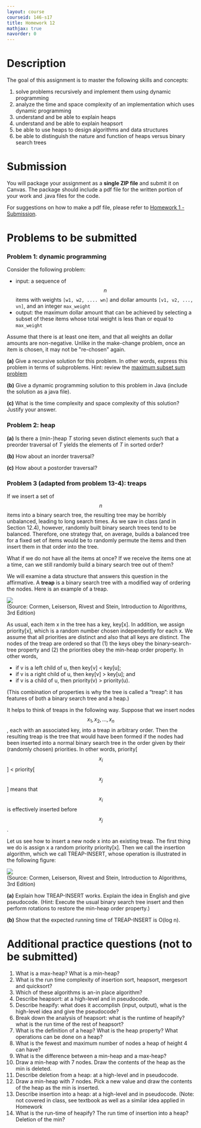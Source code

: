 ```yaml
---
layout: course
courseid: 146-s17
title: Homework 12
mathjax: true
navorder: 0
---
```


# Description

The goal of this assignment is to master the following skills and concepts:

1. solve problems recursively and implement them using dynamic programming
2. analyze the time and space complexity of an implementation which uses dynamic programming
1. understand and be able to explain heaps
2. understand and be able to explain heapsort
3. be able to use heaps to design algorithms and data structures
4. be able to distinguish the nature and function of heaps versus binary search trees

# Submission

You will package your assignment as a __single ZIP file__ and submit it on Canvas. The package should include a pdf file for the written portion of your work and .java files for the code.

For suggestions on how to make a pdf file, please refer to [Homework 1 - Submission](homework01.html#Submission).

# Problems to be submitted

### Problem 1: dynamic programming

Consider the following problem:

* input: a sequence of $$n$$ items with weights `[w1, w2, .... wn]` and dollar amounts `[v1, v2, ..., vn]`, and an integer `max_weight`
* output: the maximum dollar amount that can be achieved by selecting a subset of these items whose total weight is less than or equal to `max_weight`

Assume that there is at least one item, and that all weights an dollar amounts are non-negative. Unlike in the make-change problem, once an item is chosen, it may not be "re-chosen" again.

__(a)__ Give a recursive solution for this problem. In other words, express this problem in terms of subproblems. Hint: review the [maximum subset sum problem](//github.com/jnylam/SJSU-cs146-s17/blob/master/04_Backtracking/src/cc/jennylam/cs146/BacktrackingProblems.java)

__(b)__ Give a dynamic programming solution to this problem in Java (include the solution as a java file).

__(c)__ What is the time complexity and space complexity of this solution? Justify your answer.

### Problem 2: heap

__(a)__ Is there a (min-)heap $T$ storing seven distinct elements such that a preorder traversal of $T$ yields the elements of $T$ in sorted order?

__(b)__ How about an inorder traversal?

__(c)__ How about a postorder traversal?

### Problem 3 (adapted from problem 13-4): treaps

If we insert a set of $$n$$ items into a binary search tree, the resulting tree may be horribly unbalanced, leading to long search times. As we saw in class (and in Section 12.4), however, randomly built binary search trees tend to be balanced. Therefore, one strategy that, on average, builds a balanced tree for a fixed set of items would be to randomly permute the items and then insert them in that order into the tree.

What if we do not have all the items at once? If we receive the items one at a time, can we still randomly build a binary search tree out of them?

We will examine a data structure that answers this question in the affirmative. A __treap__ is a binary search tree with a modified way of ordering the nodes. Here is an example of a treap.

![](hw12-fig1.png)  
(Source: Cormen, Leiserson, Rivest and Stein, Introduction to Algorithms, 3rd Edition)

As usual, each item x in the tree has a key, key[x]. In addition, we assign priority[x], which is a random number chosen independently for each x. We assume that all priorities are distinct and also that all keys are distinct. The nodes of the treap are ordered so that (1) the keys obey the binary-search-tree property and (2) the priorities obey the min-heap order property. In other words,

* if v is a left child of u, then key[v] < key[u];
* if v is a right child of u, then key[v] > key[u]; and
* if v is a child of u, then priority(v) > priority(u).

(This combination of properties is why the tree is called a “treap”: it has features of both a binary search tree and a heap.)

It helps to think of treaps in the following way. Suppose that we insert nodes $$x_1,x_2,\dots,x_n$$, each with an associated key, into a treap in arbitrary order. Then the resulting treap is the tree that would have been formed if the nodes had been inserted into a normal binary search tree in the order given by their (randomly chosen) priorities. In other words, priority[$$x_i$$] < priority[$$x_j$$] means that $$x_i$$ is effectively inserted before $$x_j$$.

Let us see how to insert a new node x into an existing treap. The first thing we do is assign x a random priority priority[x]. Then we call the insertion algorithm, which we call TREAP-INSERT, whose operation is illustrated in the following figure:

![](hw12-fig2.png)  
(Source: Cormen, Leiserson, Rivest and Stein, Introduction to Algorithms, 3rd Edition)

__(a)__ Explain how TREAP-INSERT works. Explain the idea in English and give pseudocode. (Hint: Execute the usual binary search tree insert and then perform rotations to restore the min-heap order property.)

__(b)__ Show that the expected running time of TREAP-INSERT is O(log n).


# Additional practice questions (not to be submitted)

1. What is a max-heap? What is a min-heap?
  2. What is the run time complexity of insertion sort, heapsort, mergesort and quicksort?
  3. Which of these algorithms is an-in place algorithm?
  4. Describe heapsort: at a high-level and in pseudocode.
  5. Describe heapify: what does it accomplish (input, output), what is the high-level idea and give the pseudocode?
  6. Break down the analysis of heapsort: what is the runtime of heapify? what is the run time of the rest of heapsort?
  7. What is the definition of a heap? What is the heap property? What operations can be done on a heap?
  8. What is the fewest and maximum number of nodes a heap of height 4 can have?
  9. What is the difference between a min-heap and a max-heap?
  10. Draw a min-heap with 7 nodes. Draw the contents of the heap as the min is deleted.
  11. Describe deletion from a heap: at a high-level and in pseudocode.
  12. Draw a min-heap with 7 nodes. Pick a new value and draw the contents of the heap as the min is inserted.
  13. Describe insertion into a heap: at a high-level and in pseudocode. (Note: not covered in class, see textbook as well as a similar idea applied in Homework 
  14. What is the run-time of heapify? The run time of insertion into a heap? Deletion of the min?
